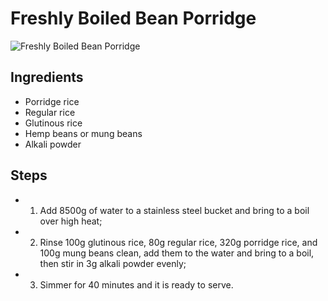 # Freshly Boiled Bean Porridge

![Freshly Boiled Bean Porridge](../../images/%E7%8E%B0%E7%86%AC%E8%B1%86%E7%B2%A5.png)


## Ingredients

- Porridge rice
- Regular rice
- Glutinous rice
- Hemp beans or mung beans
- Alkali powder

## Steps

- 1. Add 8500g of water to a stainless steel bucket and bring to a boil over high heat;
- 2. Rinse 100g glutinous rice, 80g regular rice, 320g porridge rice, and 100g mung beans clean, add them to the water and bring to a boil, then stir in 3g alkali powder evenly;
- 3. Simmer for 40 minutes and it is ready to serve.
